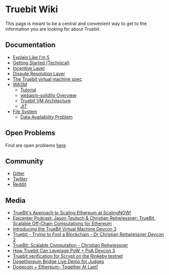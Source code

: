 # Truebit Wiki

This page is meant to be a central and convenient way to get to the information you are looking for about Truebit.

## Documentation

- [Explain Like I'm 5](https://github.com/TrueBitFoundation/wiki/blob/master/docs/ELI5.md)
- [Getting Started (Technical) ](https://github.com/TrueBitFoundation/wiki/blob/master/docs/GettingStarted.md)
- [Incentive Layer](https://github.com/TrueBitFoundation/wiki/blob/master/docs/IncentiveLayer.md)
- [Dispute Resolution Layer](https://github.com/TrueBitFoundation/wiki/blob/master/docs/DisputeResolutionLayer.md)
- [The Truebit virtual machine spec](https://github.com/TrueBitFoundation/wiki/blob/master/docs/vm_spec.md)
- [WASM](https://github.com/TrueBitFoundation/wiki/blob/master/docs/WASM/README.md)
  - [Tutorial](https://github.com/TrueBitFoundation/wiki/blob/master/docs/WASM/Tutorial.md)
  - [webasm-solidity Overview](https://github.com/TrueBitFoundation/wiki/blob/master/docs/WASM/WASMSolidityOverview.md)
  - [Truebit VM Architecture](https://github.com/TrueBitFoundation/wiki/blob/master/docs/WASM/TruebitVMArchitecture.md)
  - [JIT](https://github.com/TrueBitFoundation/wiki/blob/master/docs/WASM/JIT.md)
- [File System](https://github.com/TrueBitFoundation/wiki/blob/master/docs/FileSystem/README.md)
  - [Data Availability Problem](https://github.com/TrueBitFoundation/wiki/blob/master/docs/FileSystem/DataAvailabilityProblem.md)

## Open Problems

Find are open problems [here](https://github.com/TrueBitFoundation/wiki/blob/master/open-problems.md)

## Community
* [Gitter](https://gitter.im/TrueBitFoundation/Lobby)
* [Twitter](https://twitter.com/truebitprotocol)
* [Reddit](https://www.reddit.com/r/truebit)<br/>

## Media
* [TrueBit's Approach to Scaling Ethereum at ScalingNOW!](https://www.youtube.com/watch?v=D592MR_1FyU)
* [Epicenter Podcast: Jason Teutsch & Christian Reitwiessner: TrueBit, Scalable Off-Chain Computations for Ethereum](https://www.youtube.com/watch?v=QY0OUTaIWIc&t=977s)
* [Introducing the TrueBit Virtual Machine Devcon 3](https://www.youtube.com/watch?v=kwe_C_ei0hQ)
* [Truebit - Trying to Fool a Blockchain - Dr Christian Reitwiessner Devcon 2](https://www.youtube.com/watch?v=5yiotumm99Q)
* [TrueBit: Scalable Computation - Christian Reitwiessner](https://www.youtube.com/watch?v=sO2tEOBBFOE)
* [How Truebit Can Leverage PoW + PoA Devcon 3](https://www.youtube.com/watch?v=QSpaN0i8lQ4)
* [Truebit verification for Scrypt on the Rinkeby testnet](https://www.youtube.com/watch?v=8VLg3RuvYNI)
* [Dogethereum Bridge Live Demo for Judges](https://www.youtube.com/watch?v=gdTd9Djt9gA&feature=youtu.be)
* [Dogecoin + Ethereum- Together At Last!](https://www.youtube.com/watch?v=JgZkqcGb2zA)
